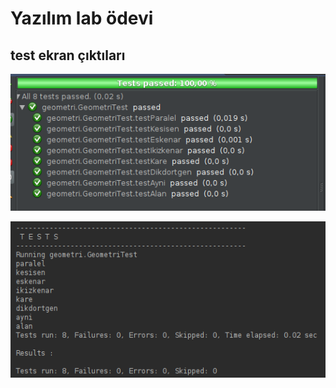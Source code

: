 # Yazılım lab ödevi

## test ekran çıktıları


![test](ekranciktilari/testSonuclari.png)

![test](ekranciktilari/test2.png)